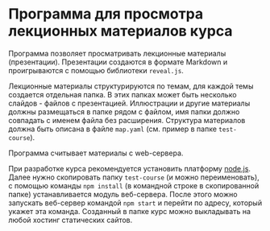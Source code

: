 # Программа для просмотра лекционных материалов курса

Программа позволяет просматривать лекционные материалы (презентации).  Презентации создаются в формате Markdown и проигрываются с помощью библиотеки ```reveal.js```. 

Лекционные материалы структурируются по темам, для каждой темы создается отдельная папка. В этих папках может быть несколько слайдов - файлов с презентацией. Иллюстрации и другие материалы должны размещаться в папке рядом с файлом, имя папки должно совпадать с именем файла без расширения. Структура материалов должна быть описана в файле ```map.yaml``` (см. пример в папке ```test-course```).

Программа считывает материалы с web-сервера.

При разработке курса рекомендуется установить платформу [node.js](https://nodejs.org/en). Далее нужно скопировать папку ```test-course``` (и можно переименовать),  с помощью команды ```npm install``` (в командной строке в скопированной папке) устанавливается модуль веб-сервера. После этого можно запускать веб-сервер командой ```npm start``` и перейти по адресу, который укажет эта команда. Созданный в папке курс можно выкладывать на любой хостинг статических сайтов.

